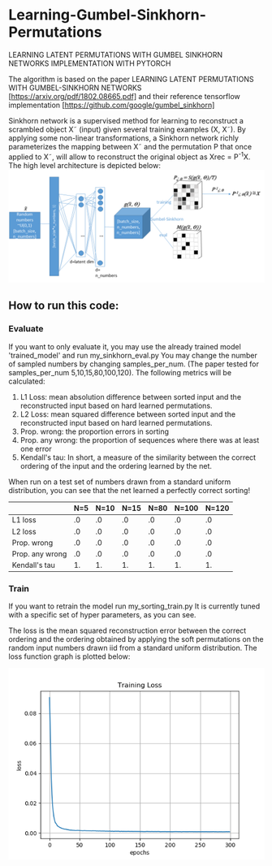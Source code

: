 # Learning-Gumbel-Sinkhorn-Permutations
LEARNING LATENT PERMUTATIONS WITH GUMBEL SINKHORN NETWORKS IMPLEMENTATION WITH PYTORCH

The algorithm is based on the paper LEARNING LATENT PERMUTATIONS WITH GUMBEL-SINKHORN NETWORKS [https://arxiv.org/pdf/1802.08665.pdf] and their reference tensorflow implementation [https://github.com/google/gumbel_sinkhorn]

Sinkhorn network is a supervised method for learning to reconstruct a scrambled object X˜ (input)
given several training examples (X, X˜). By applying some non-linear transformations, a Sinkhorn network richly parameterizes the mapping between X˜ and the permutation P that once applied to X˜, will allow to reconstruct the original object as Xrec = P<sup>-1</sup>X.
The high level architecture is depicted below:
![architecture](https://github.com/HeddaCohenIndelman/Learning-Gumbel-Sinkhorn-Permutations-w-Pytorch/blob/master/sinkhorn%20gumbel%20network%20architecture.png)

## How to run this code:
### Evaluate
If you want to only evaluate it, you may use the already trained model 'trained_model' and run my_sinkhorn_eval.py
You may change the number of sampled numbers by changing samples_per_num. (The paper tested for samples_per_num 5,10,15,80,100,120).
The following metrics will be calculated:
1. L1 Loss: mean absolution difference between sorted input and the reconstructed input based on hard learned permutations.
2. L2 Loss: mean squared difference between sorted input and the reconstructed input based on hard learned permutations.
3. Prop. wrong: the proportion errors in sorting
4. Prop. any wrong: the proportion of sequences where there was at least one error
5. Kendall's tau: In short, a measure of the similarity between the correct ordering of the input and the ordering learned by the net.

When run on a test set of numbers drawn from a standard uniform distribution, you can see that the net learned a perfectly correct sorting!

|               | N=5           | N=10          | N=15          | N=80          | N=100         | N=120         |
| ------------- | ------------- | ------------- | ------------- | ------------- | ------------- | ------------- |
|L1 loss        | .0            | .0            | .0            | .0            | .0            | .0            |
|L2 loss        | .0            | .0            | .0            | .0            | .0            | .0            |
|Prop. wrong    | .0            | .0            | .0            | .0            | .0            | .0            |
|Prop. any wrong| .0            | .0            | .0            | .0            | .0            | .0            |
|Kendall's tau  | 1.            | 1.            | 1.            | 1.            | 1.            | 1.            |


### Train
If you want to retrain the model run my_sorting_train.py
It is currently tuned with a specific set of hyper parameters, as you can see.

The loss is the mean squared reconstruction error between the correct ordering and the ordering obtained by applying the soft permutations on the random input numbers drawn iid from a standard uniform distribution.
The loss function graph is plotted below:

![Training Loss](https://github.com/HeddaCohenIndelman/Learning-Gumbel-Sinkhorn-Permutations-w-Pytorch/blob/master/training_loss.png)


